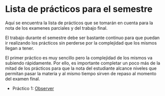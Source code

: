 # Lista de prácticos para el semestre

Aquí se encuentra la lista de prácticos que se tomarán en cuenta para la nota
de los examenes parciales y del trabajo final. 

El trabajo durante el semestre debe ser bastante continuo para que puedan ir
realizando los prácticos sin perderse por la complejidad que los mismos llegan
a tener.

El primer práctico es muy sencillo pero la complejidad de los mismos va subiendo 
rápidamente. Por ello, es importante completar un poco más de la mitad de los prácticos 
para que la nota del estudiante alcance niveles que permitan pasar la 
materia y al mismo tiempo sirven de repaso al momento del examen final.

* Práctico 1: [Observer](p1/README.md)